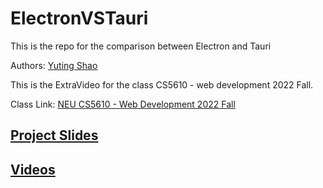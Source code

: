 # ElectronVSTauri
This is the repo for the comparison between Electron and Tauri

Authors: [Yuting Shao](https://Yuting-Shao.github.io)

This is the ExtraVideo for the class CS5610 - web development 2022 Fall.

Class Link: [NEU CS5610 - Web Development 2022 Fall](https://johnguerra.co/classes/webDevelopment_fall_2022/)

## [Project Slides](https://docs.google.com/presentation/d/e/2PACX-1vTEdWj0oQ6Uy4VGvcAwKki_KK-WLJEd57lrPRkV-asQpOOPz9t93Icn4fxUKHV4fiSmPySp75_GZGBI/pub?start=false&loop=false&delayms=10000)
## [Videos](https://youtu.be/kUirxU-jJuk)
